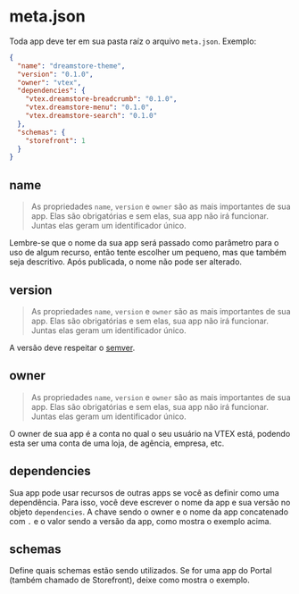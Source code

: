 # meta.json

Toda app deve ter em sua pasta raíz o arquivo `meta.json`. Exemplo:

```json
{
  "name": "dreamstore-theme",
  "version": "0.1.0",
  "owner": "vtex",
  "dependencies": {
    "vtex.dreamstore-breadcrumb": "0.1.0",
    "vtex.dreamstore-menu": "0.1.0",
    "vtex.dreamstore-search": "0.1.0"
  },
  "schemas": {
    "storefront": 1
  }
}
```

## name
> As propriedades `name`, `version` e `owner` são as mais importantes de sua app. Elas são obrigatórias e sem elas, sua app não irá funcionar. Juntas elas geram um identificador único.

Lembre-se que o nome da sua app será passado como parâmetro para o uso de algum recurso, então tente escolher um pequeno, mas que também seja descritivo. Após publicada, o nome não pode ser alterado.


## version
> As propriedades `name`, `version` e `owner` são as mais importantes de sua app. Elas são obrigatórias e sem elas, sua app não irá funcionar. Juntas elas geram um identificador único.

A versão deve respeitar o [semver](http://semver.org/).

## owner
> As propriedades `name`, `version` e `owner` são as mais importantes de sua app. Elas são obrigatórias e sem elas, sua app não irá funcionar. Juntas elas geram um identificador único.

O owner de sua app é a conta no qual o seu usuário na VTEX está, podendo esta ser uma conta de uma loja, de agência, empresa, etc.

## dependencies
Sua app pode usar recursos de outras apps se você as definir como uma dependência. Para isso, você deve escrever o nome da app e sua versão no objeto `dependencies`. A chave sendo o owner e o nome da app concatenado com `.` e o valor sendo a versão da app, como mostra o exemplo acima.

## schemas
Define quais schemas estão sendo utilizados. Se for uma app do Portal (também chamado de Storefront), deixe como mostra o exemplo.
